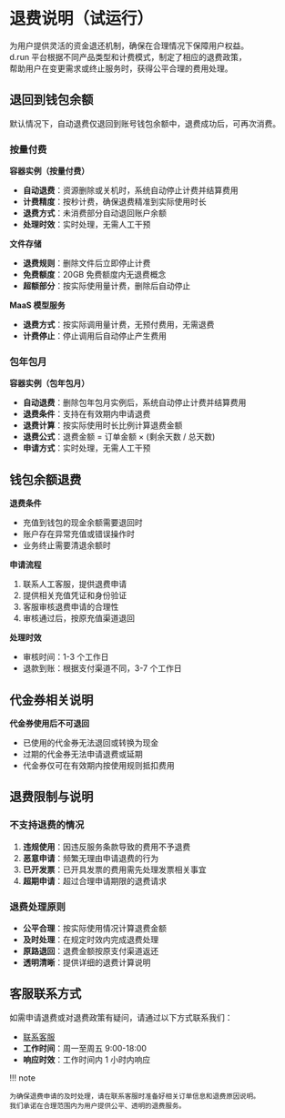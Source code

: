 # 退费说明（试运行）

为用户提供灵活的资金退还机制，确保在合理情况下保障用户权益。  
d.run 平台根据不同产品类型和计费模式，制定了相应的退费政策，  
帮助用户在变更需求或终止服务时，获得公平合理的费用处理。

## 退回到钱包余额

默认情况下，自动退费仅退回到账号钱包余额中，退费成功后，可再次消费。

### 按量付费

**容器实例（按量付费）**

- **自动退费**：资源删除或关机时，系统自动停止计费并结算费用
- **计费精度**：按秒计费，确保退费精准到实际使用时长
- **退费方式**：未消费部分自动退回账户余额
- **处理时效**：实时处理，无需人工干预

**文件存储**

- **退费规则**：删除文件后立即停止计费
- **免费额度**：20GB 免费额度内无退费概念
- **超额部分**：按实际使用量计费，删除后自动停止

**MaaS 模型服务**

- **退费方式**：按实际调用量计费，无预付费用，无需退费
- **计费停止**：停止调用后自动停止产生费用

### 包年包月

**容器实例（包年包月）**

- **自动退费**：删除包年包月实例后，系统自动停止计费并结算费用
- **退费条件**：支持在有效期内申请退费
- **退费计算**：按实际使用时长比例计算退费金额
- **退费公式**：退费金额 = 订单金额 × (剩余天数 / 总天数)
- **申请方式**：实时处理，无需人工干预

## 钱包余额退费

**退费条件**

- 充值到钱包的现金余额需要退回时
- 账户存在异常充值或错误操作时
- 业务终止需要清退余额时

**申请流程**

1. 联系人工客服，提供退费申请
2. 提供相关充值凭证和身份验证
3. 客服审核退费申请的合理性
4. 审核通过后，按原充值渠道退回

**处理时效**

- 审核时间：1-3 个工作日
- 退款到账：根据支付渠道不同，3-7 个工作日

## 代金券相关说明

**代金券使用后不可退回**

- 已使用的代金券无法退回或转换为现金
- 过期的代金券无法申请退费或延期
- 代金券仅可在有效期内按使用规则抵扣费用

## 退费限制与说明

### 不支持退费的情况

1. **违规使用**：因违反服务条款导致的费用不予退费
2. **恶意申请**：频繁无理由申请退费的行为
3. **已开发票**：已开具发票的费用需先处理发票相关事宜
4. **超期申请**：超过合理申请期限的退费请求

### 退费处理原则

- **公平合理**：按实际使用情况计算退费金额
- **及时处理**：在规定时效内完成退费处理
- **原路退回**：退费金额按原支付渠道返还
- **透明清晰**：提供详细的退费计算说明

## 客服联系方式

如需申请退费或对退费政策有疑问，请通过以下方式联系我们：

- [联系客服](../contact/index.md)
- **工作时间**：周一至周五 9:00-18:00
- **响应时效**：工作时间内 1 小时内响应

!!! note

    为确保退费申请的及时处理，请在联系客服时准备好相关订单信息和退费原因说明。
    我们承诺在合理范围内为用户提供公平、透明的退费服务。
